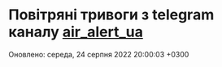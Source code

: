 # Повітряні тривоги з telegram каналу [air_alert_ua](https://t.me/air_alert_ua)

Оновлено:
середа, 24 серпня 2022 20:00:03 +0300
